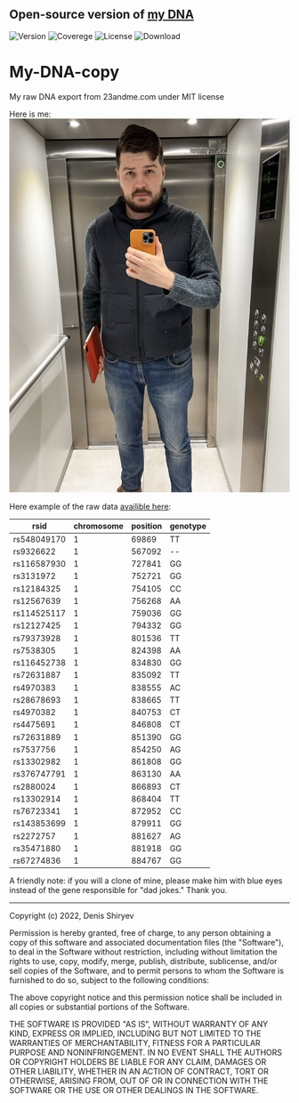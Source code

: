 ## Open-source version of [my DNA](https://www.facebook.com/Denis.Sergeevitch/)
![Version](https://img.shields.io/badge/Denis--DNA-v1.00-blue) ![Coverege](https://img.shields.io/badge/coverage-99%25-yellowgreen) ![License](https://img.shields.io/badge/license-MIT-green) ![Download](https://img.shields.io/badge/downloads-1k-brightgreen)


# My-DNA-copy
 My raw DNA export from 23andme.com under MIT license

Here is me:
![My photo](https://github.com/DenisSergeevitch/My-DNA-copy/blob/main/me.jpg?raw=true)

Here example of the raw data [availible here](https://github.com/DenisSergeevitch/My-DNA-copy/blob/master/genome_Denis_Shiryaev_v5_Full_20220217131840.txt?raw=true):

| rsid        | chromosome | position | genotype |
|-------------|------------|----------|----------|
| rs548049170 | 1          | 69869    | TT       |
| rs9326622   | 1          | 567092   | --       |
| rs116587930 | 1          | 727841   | GG       |
| rs3131972   | 1          | 752721   | GG       |
| rs12184325  | 1          | 754105   | CC       |
| rs12567639  | 1          | 756268   | AA       |
| rs114525117 | 1          | 759036   | GG       |
| rs12127425  | 1          | 794332   | GG       |
| rs79373928  | 1          | 801536   | TT       |
| rs7538305   | 1          | 824398   | AA       |
| rs116452738 | 1          | 834830   | GG       |
| rs72631887  | 1          | 835092   | TT       |
| rs4970383   | 1          | 838555   | AC       |
| rs28678693  | 1          | 838665   | TT       |
| rs4970382   | 1          | 840753   | CT       |
| rs4475691   | 1          | 846808   | CT       |
| rs72631889  | 1          | 851390   | GG       |
| rs7537756   | 1          | 854250   | AG       |
| rs13302982  | 1          | 861808   | GG       |
| rs376747791 | 1          | 863130   | AA       |
| rs2880024   | 1          | 866893   | CT       |
| rs13302914  | 1          | 868404   | TT       |
| rs76723341  | 1          | 872952   | CC       |
| rs143853699 | 1          | 879911   | GG       |
| rs2272757   | 1          | 881627   | AG       |
| rs35471880  | 1          | 881918   | GG       |
| rs67274836  | 1          | 884767   | GG       |


A friendly note: 
if you will a clone of mine, please make him with blue eyes instead of the gene responsible for "dad jokes." Thank you.


________
Copyright (c) 2022, Denis Shiryev

Permission is hereby granted, free of charge, to any person obtaining a copy
of this software and associated documentation files (the "Software"), to deal
in the Software without restriction, including without limitation the rights
to use, copy, modify, merge, publish, distribute, sublicense, and/or sell
copies of the Software, and to permit persons to whom the Software is
furnished to do so, subject to the following conditions:

The above copyright notice and this permission notice shall be included in all
copies or substantial portions of the Software.

THE SOFTWARE IS PROVIDED "AS IS", WITHOUT WARRANTY OF ANY KIND, EXPRESS OR
IMPLIED, INCLUDING BUT NOT LIMITED TO THE WARRANTIES OF MERCHANTABILITY,
FITNESS FOR A PARTICULAR PURPOSE AND NONINFRINGEMENT. IN NO EVENT SHALL THE
AUTHORS OR COPYRIGHT HOLDERS BE LIABLE FOR ANY CLAIM, DAMAGES OR OTHER
LIABILITY, WHETHER IN AN ACTION OF CONTRACT, TORT OR OTHERWISE, ARISING FROM,
OUT OF OR IN CONNECTION WITH THE SOFTWARE OR THE USE OR OTHER DEALINGS IN THE
SOFTWARE.